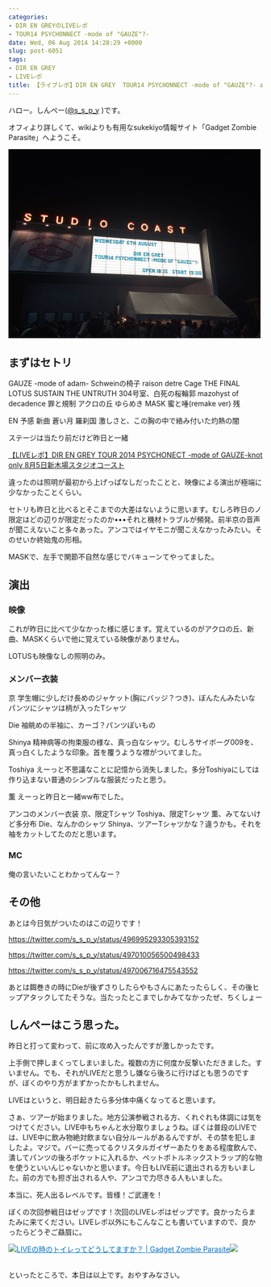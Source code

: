 ```yaml
---
categories:
- DIR EN GREYのLIVEレポ
- TOUR14 PSYCHONNECT -mode of "GAUZE"?-
date: Wed, 06 Aug 2014 14:28:29 +0000
slug: post-6051
tags:
- DIR EN GREY
- LIVEレポ
title: 【ライブレポ】DIR EN GREY  TOUR14 PSYCHONNECT -mode of "GAUZE"?- a knot only 214_8_6@新木場スタジオコースト
---
```


ハロー。しんぺー(<a href="https://twitter.com/s_s_p_y" target="_blank" rel="noopener noreferrer">@s_s_p_y</a> )です。

オフィより詳しくて、wikiよりも有用なsukekiyo情報サイト「Gadget Zombie Parasite」へようこそ。


<!--more-->
![](images/slooProImg_20140806232823.jpg)

<h2>まずはセトリ</h2>


GAUZE -mode of adam-
Schweinの椅子
raison detre
Cage
THE FINAL
LOTUS
SUSTAIN THE UNTRUTH
304号室、白死の桜輪郭
mazohyst of decadence
罪と規制
アクロの丘
ゆらめき
MASK
蜜と唾(remake ver)
残

EN
予感
新曲
蒼い月
羅刹国
激しさと、この胸の中で絡み付いた灼熱の闇

ステージは当たり前だけど昨日と一緒

<a href="https://www.warawareotoko.com/2014/08/05/post-6033/" target="_blank" rel="noopener noreferrer">【LIVEレポ】DIR EN GREY TOUR 2014 PSYCHONECT -mode of GAUZE-knot only 8月5日新木場スタジオコースト</a>

違ったのは照明が最初から上げっぱなしだったことと、映像による演出が極端に少なかったことくらい。

セトリも昨日と比べるとそこまでの大差はないように思います。むしろ昨日のノ限定はどの辺りが限定だったのか•••それと機材トラブルが頻発。前半京の音声が聞こえないこと多々あった。アンコではイヤモニが聞こえなかったみたい。そのせいか終始鬼の形相。

MASKで、左手で関節不自然な感じでバキューンてやってました。

<h2>演出</h2>

<h3>映像</h3>
これが昨日に比べて少なかった様に感じます。覚えているのがアクロの丘、新曲、MASKくらいで他に覚えている映像がありません。

LOTUSも映像なしの照明のみ。

<h3>メンバー衣装</h3>

京
学生帽に少しだけ長めのジャケット(胸にバッジ？つき)、ぼんたんみたいなパンツにシャツは柄が入ったTシャツ

Die
袖眺めの半袖に、カーゴ？パンツぽいもの

Shinya
精神病等の拘束服の様な、真っ白なシャツ。むしろサイボーグ009を、真っ白くしたような印象。首を覆うような襟がついてました。

Toshiya
えーっと不思議なことに記憶から消失しました。多分Toshiyaにしては作り込まない普通のシンプルな服装だったと思う。

薫
えーっと昨日と一緒ww布でした。

アンコのメンバー衣装
京、限定Tシャツ
Toshiya、限定Tシャツ
薫、みてないけど多分布
Die、なんかのシャツ
Shinya、ツアーTシャツかな？違うかも。それを袖をカットしてたのだと思います。

<h3>MC</h3>

俺の言いたいことわかってんなー？

<h2>その他</h2>

あとは今日気がついたのはこの辺りです！

https://twitter.com/s_s_p_y/status/496995293305393152

https://twitter.com/s_s_p_y/status/497010056500498433

https://twitter.com/s_s_p_y/status/497006716475543552

あとは餌巻きの時にDieが後ずさりしたらやもさんにあたったらしく、その後ヒップアタックしてたそうな。当たったとこまでしかみてなかったぜ、ちくしょー



<h2>しんぺーはこう思った。</h2>

昨日と打って変わって、前に攻め入ったんですが激しかったです。

上手側で押しまくってしまいました。複数の方に何度か反撃いただきました。すいません。でも、それがLIVEだと思うし嫌なら後ろに行けばとも思うのですが、ぼくのやり方がまずかったかもしれません。

LIVEはというと、明日起きたら多分体中痛くなってると思います。

さぁ、ツアーが始まりました。地方公演参戦される方、くれぐれも体調には気をつけてください。LIVE中もちゃんと水分取りましょうね。ぼくは普段のLIVEでは、LIVE中に飲み物絶対飲まない自分ルールがあるんですが、その禁を犯しましたよ。マジで。バーに売ってるクリスタルガイザーあたりをある程度飲んで、潰してパンツの後ろポケットに入れるか、ペットボトルネックストラップ的な物を使うといいんじゃないかと思います。今日もLIVE前に退出される方もいました。前の方でも担ぎ出される人や、アンコで力尽きる人もいました。

本当に、死人出るレベルです。皆様！ご武運を！

ぼくの次回参戦日はゼップです！次回のLIVEレポはゼップです。良かったらまたみに来てください。LIVEレポ以外にもこんなことも書いていますので、良かったらどうぞご贔屓に。

<a href="https://www.warawareotoko.com/2014/06/19/post-5734/" target="_blank" rel="noopener noreferrer">![](images/)</a><a style="color:#0070C5;" href="https://www.warawareotoko.com/2014/06/19/post-5734/" target="_blank" rel="noopener noreferrer">LIVEの時のトイレってどうしてますか？ | Gadget Zombie Parasite</a><a href="http://b.hatena.ne.jp/entry/https://www.warawareotoko.com/2014/06/19/post-5734/" target="_blank" rel="noopener noreferrer">![](images/)</a><br style="clear:both;" /><br>

といったところで、本日は以上です。おやすみなさい。